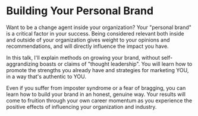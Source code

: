 # Building Your Personal Brand

Want to be a change agent inside your organization? Your "personal brand" is a critical factor in your success. Being considered relevant both inside and outside of your organization gives weight to your opinions and recommendations, and will directly influence the impact you have.

In this talk, I'll explain methods on growing your brand, without self-aggrandizing boasts or claims of "thought leadership". You will learn how to promote the strengths you already have and strategies for marketing YOU, in a way that's authentic to YOU.

Even if you suffer from imposter syndrome or a fear of bragging, you can learn how to build your brand in an honest, genuine way.  Your results will come to fruition through your own career momentum as you experience the positive effects of influencing your organization and industry.
